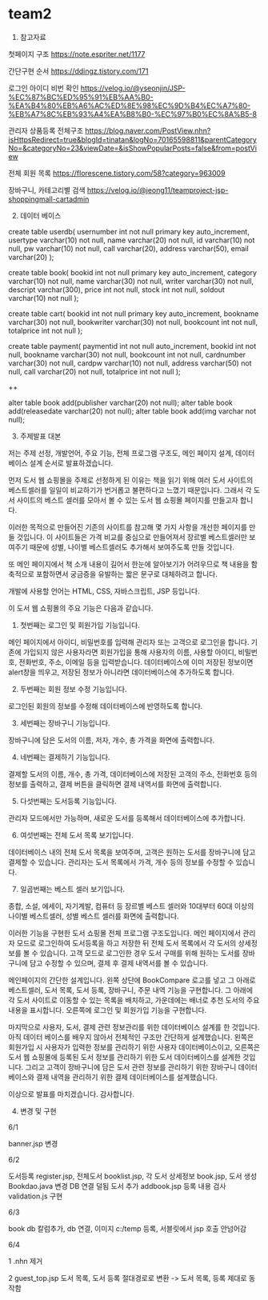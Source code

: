 # team2

1. 참고자료

첫페이지 구조 https://note.espriter.net/1177

간단구현 순서 https://ddingz.tistory.com/171

로그인 아이디 비번 확인 https://velog.io/@yseonjin/JSP-%EC%87%BC%ED%95%91%EB%AA%B0-%EA%B4%80%EB%A6%AC%ED%8E%98%EC%9D%B4%EC%A7%80-%EB%A7%8C%EB%93%A4%EA%B8%B0-%EC%97%B0%EC%8A%B5-8

관리자 상품등록 전체구조 https://blog.naver.com/PostView.nhn?isHttpsRedirect=true&blogId=tinatan&logNo=70165598811&parentCategoryNo=&categoryNo=23&viewDate=&isShowPopularPosts=false&from=postView

전체 회원 목록 https://florescene.tistory.com/58?category=963009

장바구니, 카테고리별 검색 https://velog.io/@jeong11/teamproject-jsp-shoppingmall-cartadmin


2. 데이터 베이스

create table userdb( usernumber int not null primary key auto_increment, usertype varchar(10) not null, name varchar(20) not null, id varchar(10) not null, pw varchar(10) not null, call varchar(20), address varchar(50), email varchar(20) );

create table book( bookid int not null primary key auto_increment, category varchar(10) not null, name varchar(30) not null, writer varchar(30) not null, descript varchar(300), price int not null, stock int not null, soldout varchar(10) not null );

create table cart( bookid int not null primary key auto_increment, bookname varchar(30) not null, bookwriter varchar(30) not null, bookcount int not null, totalprice int not null );

create table payment( paymentid int not null auto_increment, bookid int not null, bookname varchar(30) not null, bookcount int not null, cardnumber varchar(30) not null, cardpw varchar(10) not null, address varchar(50) not null, call varchar(20) not null, totalprice int not null );

++

alter table book add(publisher varchar(20) not null);
alter table book add(releasedate varchar(20) not null);
alter table book add(img varchar not null);


3. 주제발표 대본

저는 주제 선정, 개발언어, 주요 기능, 전체 프로그램 구조도, 메인 페이지 설계, 데이터 베이스 설계 순서로 발표하겠습니다. 

먼저 도서 웹 쇼핑몰을 주제로 선정하게 된 이유는 책을 읽기 위해 여러 도서 사이트의 베스트셀러를 일일이 비교하기가 번거롭고 불편하다고 느꼈기 때문입니다. 그래서 각 도서 사이트의 베스트 셀러를 모아서 볼 수 있는 도서 웹 쇼핑몰 페이지를 만들고자 합니다.

이러한 목적으로 만들어진 기존의 사이트를 참고해 몇 가지 사항을 개선한 페이지를 만들 것입니다. 이 사이트들은 가격 비교를 중심으로 만들어져서 장르별 베스트셀러만 보여주기 때문에 성별, 나이별 베스트셀러도 추가해서 보여주도록 만들 것입니다.

또 메인 페이지에서 책 소개 내용이 길어서 한눈에 알아보기가 어려우므로 책 내용을 함축적으로 포함하면서 궁금증을 유발하는 짧은 문구로 대체하려고 합니다.

개발에 사용할 언어는 HTML, CSS, 자바스크립트, JSP 등입니다.

이 도서 웹 쇼핑몰의 주요 기능은 다음과 같습니다.

1. 첫번째는 로그인 및 회원가입 기능입니다. 

메인 페이지에서 아이디, 비밀번호를 입력해 관리자 또는 고객으로 로그인을 합니다.
기존에 가입되지 않은 사용자라면 회원가입을 통해 사용자의 이름, 사용할 아이디, 비밀번호, 전화번호, 주소, 이메일 등을 입력받습니다. 데이터베이스에 이미 저장된 정보이면 alert창을 띄우고, 저장된 정보가 아니라면 데이터베이스에 추가하도록 합니다.

2. 두번째는 회원 정보 수정 기능입니다.

로그인된 회원의 정보를 수정해 데이터베이스에 반영하도록 합니다.

3. 세번째는 장바구니 기능입니다.

장바구니에 담은 도서의 이름, 저자, 개수, 총 가격을 화면에 출력합니다.

4. 네번째는 결제하기 기능입니다.

결제할 도서의 이름, 개수, 총 가격, 데이터베이스에 저장된 고객의 주소, 전화번호 등의 정보를 출력하고, 결제 버튼을 클릭하면 결제 내역서를 화면에 출력합니다.

5. 다섯번째는 도서등록 기능입니다.

관리자 모드에서만 가능하며, 새로운 도서를 등록해서 데이터베이스에 추가합니다.

6. 여섯번째는 전체 도서 목록 보기입니다.

데이터베이스 내의 전체 도서 목록을 보여주며, 고객은 원하는 도서를 장바구니에 담고 결제할 수 있습니다. 관리자는 도서 목록에서 가격, 개수 등의 정보를 수정할 수 있습니다.

7. 일곱번째는 베스트 셀러 보기입니다.

종합, 소설, 에세이, 자기계발, 컴퓨터 등 장르별 베스트 셀러와 10대부터 60대 이상의 나이별 베스트셀러, 성별 베스트 셀러를 화면에 출력합니다.


이러한 기능을 구현한 도서 쇼핑몰 전체 프로그램 구조도입니다.
메인 페이지에서 관리자 모드로 로그인하여 도서등록을 하고 저장한 뒤 전체 도서 목록에서 각 도서의 상세정보를 볼 수 있습니다. 고객 모드로 로그인한 경우 도서 구매를 위해 원하는 도서를 장바구니에 담고 수정할 수 있으며, 결제 후 결제 내역서를 볼 수 있습니다.


메인페이지의 간단한 설계입니다.
왼쪽 상단에 BookCompare 로고를 넣고 그 아래로 베스트셀러, 도서 목록, 도서 등록, 장바구니, 주문 내역 기능을 구현합니다.
그 아래에 각 도서 사이트로 이동할 수 있는 목록을 배치하고, 가운데에는 배너로 추천 도서의 주요 내용을 표시합니다. 오른쪽에 로그인 및 회원가입 기능을 구현합니다.


마지막으로 사용자, 도서, 결제 관련 정보관리를 위한 데이터베이스 설계를 한 것입니다.
아직 데이터 베이스를 배우지 않아서 전체적인 구조만 간단하게 설계했습니다.
왼쪽은 회원가입 시 사용자가 입력한 정보를 관리하기 위한 사용자 데이터베이스이고, 오른쪽은 도서 웹 쇼핑몰에 등록된 도서 정보를 관리하기 위한 도서 데이터베이스를 설계한 것입니다.
그리고 고객이 장바구니에 담은 도서 관련 정보를 관리하기 위한 장바구니 데이터베이스와 결제 내역을 관리하기 위한 결제 데이터베이스를 설계했습니다.


이상으로 발표를 마치겠습니다. 감사합니다.


4. 변경 및 구현 

6/1

banner.jsp 변경 

6/2

도서등록 register.jsp, 전체도서 booklist.jsp, 각 도서 상세정보 book.jsp, 도서 생성 Bookdao.java 변경
DB 연결 덜됨
도서 추가 addbook.jsp 등록 내용 검사 validation.js 구현

6/3

book db 칼럼추가, db 연결, 이미지 c:/temp 등록, 서블릿에서 jsp 호출 안넘어감

6/4

1 .nhn 제거

2 guest_top.jsp 도서 목록, 도서 등록 절대경로로 변환 -> 도서 목록, 등록 제대로 동작함


